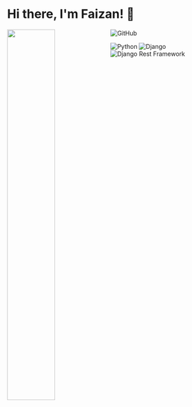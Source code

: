 # Hi there, I'm Faizan! :wave:

<img align="left" width="47%" src="https://github-readme-stats.vercel.app/api?username=FR1998&show_icons=true&theme=radical"/>

![GitHub](https://img.shields.io/badge/github-%23121011.svg?style=for-the-badge&logo=github&logoColor=white)

![Python](https://img.shields.io/badge/python-%233776AB.svg?style=for-the-badge&logo=python&logoColor=white)
![Django](https://img.shields.io/badge/django-%23092E20.svg?style=for-the-badge&logo=django&logoColor=white)
![Django Rest Framework](https://img.shields.io/badge/django_rest_framework-%2300F.svg?style=for-the-badge&logo=django&logoColor=white)
